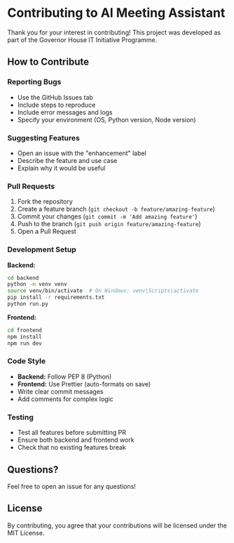 # Contributing to AI Meeting Assistant

Thank you for your interest in contributing! This project was developed as part of the Governor House IT Initiative Programme.

## How to Contribute

### Reporting Bugs
- Use the GitHub Issues tab
- Include steps to reproduce
- Include error messages and logs
- Specify your environment (OS, Python version, Node version)

### Suggesting Features
- Open an issue with the "enhancement" label
- Describe the feature and use case
- Explain why it would be useful

### Pull Requests
1. Fork the repository
2. Create a feature branch (`git checkout -b feature/amazing-feature`)
3. Commit your changes (`git commit -m 'Add amazing feature'`)
4. Push to the branch (`git push origin feature/amazing-feature`)
5. Open a Pull Request

### Development Setup

**Backend:**
```bash
cd backend
python -m venv venv
source venv/bin/activate  # On Windows: venv\Scripts\activate
pip install -r requirements.txt
python run.py
```

**Frontend:**
```bash
cd frontend
npm install
npm run dev
```

### Code Style
- **Backend:** Follow PEP 8 (Python)
- **Frontend:** Use Prettier (auto-formats on save)
- Write clear commit messages
- Add comments for complex logic

### Testing
- Test all features before submitting PR
- Ensure both backend and frontend work
- Check that no existing features break

## Questions?
Feel free to open an issue for any questions!

## License
By contributing, you agree that your contributions will be licensed under the MIT License.
